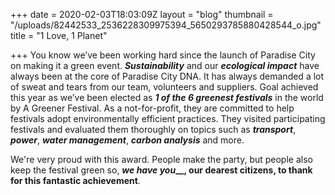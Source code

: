 +++
date = 2020-02-03T18:03:09Z
layout = "blog"
thumbnail = "/uploads/82442533_2536228309975394_5650293785880428544_o.jpg"
title = "1 Love, 1 Planet"

+++
You know we’ve been working hard since the launch of Paradise City on making it a green event. **_Sustainability_** and our **_ecological impact_** have always been at the core of Paradise City DNA. It has always demanded a lot of sweat and tears from our team, volunteers and suppliers. Goal achieved this year as we’ve been elected as **_1 of the 6 greenest festivals_** in the world by A Greener Festival. As a not-for-profit, they are committed to help festivals adopt environmentally efficient practices. They visited participating festivals and evaluated them thoroughly on topics such as **_transport_**, **_power_**, **_water management_**, **_carbon analysis_** and more.

We're very proud with this award. People make the party, but people also keep the festival green so, **_we have you___, our dearest citizens, to thank for this fantastic achievement**_._